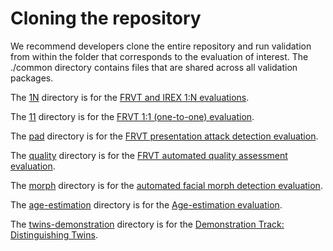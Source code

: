 
# Cloning the repository
We recommend developers clone the entire repository and run validation from within
the folder that corresponds to the evaluation of interest.  The ./common directory
contains files that are shared across all validation packages.

The [1N](https://github.com/usnistgov/frvt/tree/master/1N) directory is for the [FRVT and IREX 1:N evaluations](https://pages.nist.gov/frvt/api/FRVT_IREX_ongoing_1N_api.pdf).

The [11](https://github.com/usnistgov/frvt/tree/master/11) directory is for the [FRVT 1:1 (one-to-one) evaluation](https://pages.nist.gov/frvt/api/FRVT_ongoing_11_api.pdf).

The [pad](https://github.com/usnistgov/frvt/tree/master/pad) directory is for the [FRVT presentation attack detection evaluation](https://pages.nist.gov/frvt/api/FRVT_pad_api.pdf).

The [quality](https://github.com/usnistgov/frvt/tree/master/quality) directory is for the [FRVT automated quality assessment evaluation](https://pages.nist.gov/frvt/api/FRVT_ongoing_quality_api.pdf).

The [morph](https://github.com/usnistgov/frvt/tree/master/morph) directory is for the [automated facial morph detection evaluation](https://pages.nist.gov/frvt/api/FRVT_ongoing_morph_api.pdf).

The [age-estimation](https://github.com/usnistgov/frvt/tree/master/age-estimation) directory is for the [Age-estimation evaluation](https://pages.nist.gov/frvt/api/FATE_AgeEstimation_API_v1.pdf).

The [twins-demonstration](https://github.com/usnistgov/frvt/tree/master/twins-demonstration) directory is for the [Demonstration Track: Distinguishing Twins](https://pages.nist.gov/frvt/api/FRVT_Twins_Demo_concept_v1.pdf).

